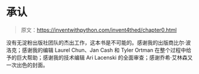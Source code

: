 # 承认

> 原文：<https://inventwithpython.com/invent4thed/chapter0.html>

没有无淀粉出版社团队的杰出工作，这本书是不可能的。感谢我的出版商比尔·波洛克；感谢我的编辑 Laurel Chun、Jan Cash 和 Tyler Ortman 在整个过程中给予的巨大帮助；感谢我的技术编辑 Ari Lacenski 的全面审查；感谢乔希·艾林森又一次出色的封面。